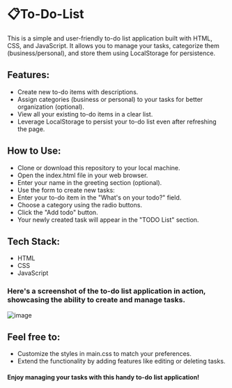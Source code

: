 # 📋To-Do-List
This is a simple and user-friendly to-do list application built with HTML, CSS, and JavaScript. It allows you to manage your tasks, categorize them (business/personal), and store them using LocalStorage for persistence.

## Features:
- Create new to-do items with descriptions.
- Assign categories (business or personal) to your tasks for better organization (optional).
- View all your existing to-do items in a clear list.
- Leverage LocalStorage to persist your to-do list even after refreshing the page.

## How to Use:
- Clone or download this repository to your local machine.
- Open the index.html file in your web browser.
- Enter your name in the greeting section (optional).
- Use the form to create new tasks:
- Enter your to-do item in the "What's on your todo?" field.
- Choose a category using the radio buttons.
- Click the "Add todo" button.
- Your newly created task will appear in the "TODO List" section.

## Tech Stack:
- HTML
- CSS
- JavaScript

### Here's a screenshot of the to-do list application in action, showcasing the ability to create and manage tasks.
![image](https://github.com/shreyafz/To-Do-List/assets/146700826/a9245f07-37d8-44ed-ad7a-2c304d92f042)


## Feel free to:
- Customize the styles in main.css to match your preferences.
- Extend the functionality by adding features like editing or deleting tasks.
#### Enjoy managing your tasks with this handy to-do list application!
